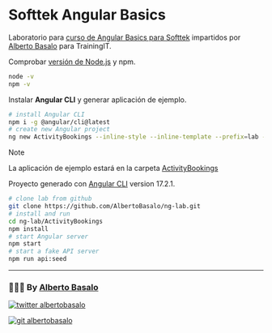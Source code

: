 # Softtek Angular Basics

Laboratorio para [curso de Angular Basics para Softtek](https://cursos.trainingit.es/course/view.php?id=1452) impartidos por [Alberto Basalo](https://albertobasalo.dev) para TrainingIT.

Comprobar [versión de Node.js](https://angular.io/guide/versions) y npm.

```bash
node -v
npm -v
```

Instalar **Angular CLI** y generar aplicación de ejemplo.

```bash
# install Angular CLI
npm i -g @angular/cli@latest
# create new Angular project
ng new ActivityBookings --inline-style --inline-template --prefix=lab --ssr --style=css
```

> [!NOTE]
> La aplicación de ejemplo estará en la carpeta [ActivityBookings](./ActivityBookings)

Proyecto generado con [Angular CLI](https://github.com/angular/angular-cli) version 17.2.1.

```bash
# clone lab from github
git clone https://github.com/AlbertoBasalo/ng-lab.git
# install and run
cd ng-lab/ActivityBookings
npm install
# start Angular server
npm start
# start a fake API server
npm run api:seed
```

---

<footer>
  <h3>🧑🏼‍💻 By <a href="https://albertobasalo.dev" target="blank">Alberto Basalo</a> </h3>
  <p>
    <a href="https://twitter.com/albertobasalo" target="blank">
      <img src="https://img.shields.io/twitter/follow/albertobasalo?logo=twitter&style=for-the-badge" alt="twitter albertobasalo" />
    </a>
  </p>
  <p>
    <a href="https://github.com/albertobasalo" target="blank">
      <img 
        src="https://img.shields.io/github/followers/albertobasalo?logo=github&label=profile albertobasalo&style=for-the-badge" alt="git albertobasalo" />
    </a>
  </p>
</footer>
